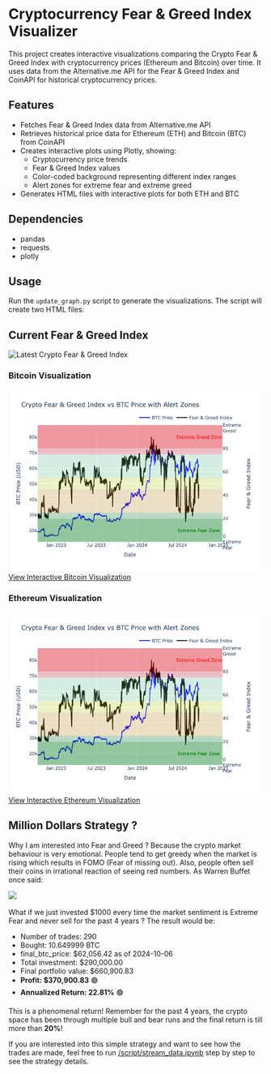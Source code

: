 # Cryptocurrency Fear & Greed Index Visualizer

This project creates interactive visualizations comparing the Crypto Fear & Greed Index with cryptocurrency prices (Ethereum and Bitcoin) over time. It uses data from the Alternative.me API for the Fear & Greed Index and CoinAPI for historical cryptocurrency prices.

## Features

- Fetches Fear & Greed Index data from Alternative.me API
- Retrieves historical price data for Ethereum (ETH) and Bitcoin (BTC) from CoinAPI
- Creates interactive plots using Plotly, showing:
  - Cryptocurrency price trends
  - Fear & Greed Index values
  - Color-coded background representing different index ranges
  - Alert zones for extreme fear and extreme greed
- Generates HTML files with interactive plots for both ETH and BTC

## Dependencies

- pandas
- requests
- plotly

## Usage

Run the `update_graph.py` script to generate the visualizations. The script will create two HTML files:

## Current Fear & Greed Index

<img src="https://alternative.me/crypto/fear-and-greed-index.png" alt="Latest Crypto Fear & Greed Index" />

### Bitcoin Visualization
![Bitcoin Visualization](interactive_plot_bitcoin.png)<br>
[View Interactive Bitcoin Visualization](https://yangforbig.github.io/Crypto-Fear-Greed-Index-Graph/interactive_plot_bitcoin.html)

### Ethereum Visualization
![Ethereum Visualization](interactive_plot_bitcoin.png)<br>
[View Interactive Ethereum Visualization](https://yangforbig.github.io/Crypto-Fear-Greed-Index-Graph/interactive_plot_eth.html)


## Million Dollars Strategy ?

Why I am interested into Fear and Greed ? Because the crypto market behaviour is very emotional. People tend to get greedy when the market is rising which results in FOMO (Fear of missing out). Also, people often sell their coins in irrational reaction of seeing red numbers. As Warren Buffet once said:

<img src="https://i0.wp.com/www.qropsspecialists.com/wp-content/uploads/2022/06/warren-buffett-greedy-fearful.jpg?fit=1080%2C380&ssl=1">

What if we just invested $1000 every time the market sentiment is Extreme Fear and never sell for the past 4 years ? The result would be: <br>

- Number of trades: 290
- Bought: 10.649999 BTC
- final_btc_price: $62,056.42 as of 2024-10-06
- Total investment: $290,000.00
- Final portfolio value: $660,900.83
- **Profit: $370,900.83** 🟢
- **Annualized Return: 22.81%** 🟢

This is a phenomenal return! Remember for the past 4 years, the crypto space has been through multiple bull and bear runs and the final return is till more than **20%**!

If you are interested into this simple strategy and want to see how the trades are made, feel free to run [/script/stream_data.ipynb](/script/stream_data.ipynb) step by step to see the strategy details.
